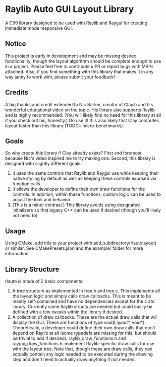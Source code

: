 # Raylib Auto GUI Layout Library

A C99 library designed to be used with Raylib and Raygui for creating immediate mode responsive GUI.

## Notice
This project is early in development and may be missing desired functionality, though the layout algorithm should be complete enough to use in a project. Please feel free to contribute a PR or report bugs with MRPs attached.
Also, if you find something with this library that makes it in any way janky to work with, please submit your feedback!

## Credits
A big thanks and credit extended to Nic Barker, creator of Clay.h and his wonderful educational video on the topic. His library also supports Raylib and is highly recommended. (You will likely find no need for this library at all if you check out his, honestly.) Go use it! It is also likely that Clay computes layout faster than this library (TODO:: micro-benchmarks).

## Goals
So why create this library if Clay already exists? First and foremost, because Nic's video inspired me to try making one. Second, this library is designed with slightly different goals:
1. It uses the same controls that Raylib and Raygui use while keeping their native styling by default as well as keeping these controls exposed via function calls.
2. It allows the developer to define their own draw functions for the controls. In addition, within these functions, custom logic can be used to adjust the look and behavior.
3. (This is a minor contrast.) This library avoids using designated initializers so that legacy C++ can be used if desired (though you'll likely not need to).

## Usage
Using CMake, add this to your project with add_subdirectory(rlautolayout) or similar.
See CMakePresets.json and the example/ folder for more information.

## Library Structure
rlauto is made of 2 basic components:
1. A tree structure as implemented in tree.h and tree.c. This implements all the layout logic and simply calls draw callbacks. This is meant to be mostly self-contained and have no dependencies except for the c std library. Currently some Raylib structs are needed but could easily be defined with a few tweaks within the library if desired.
2. A collection of draw callbacks. These are the actual draw calls that will display the GUI. These are functions of type void(Layout*, void*). Theoretically, a developer could define their own draw calls that don't depend on Raylib at all (some typedefs are missing for this, but should be trivial to add if desired). raylib_draw_functions.h and raygui_draw_functions.h implement Raylib-specific draw calls for use with the layout tree. Note that, though these are draw calls, they can actually contain any logic needed to be executed during the drawing step and don't need to actually draw anything if not needed.